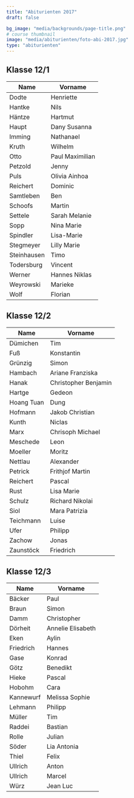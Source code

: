 ```yaml
---
title: "Abiturienten 2017"
draft: false

bg_image: "media/backgrounds/page-title.png"
# course thumbnail
image: "media/abiturienten/foto-abi-2017.jpg"
type: "abiturienten"
---
```


## Klasse 12/1

|Name|Vorname|
|-|-|
|Dodte|Henriette|
|Hantke|Nils|
|Häntze|Hartmut|
|Haupt|Dany Susanna|
|Imming|Nathanael|
|Kruth|Wilhelm|
|Otto|Paul Maximilian|
|Petzold|Jenny|
|Puls|Olivia Ainhoa|
|Reichert|Dominic|
|Samtleben|Ben|
|Schoofs|Martin|
|Settele|Sarah Melanie|
|Sopp|Nina Marie|
|Spindler|Lisa-Marie|
|Stegmeyer|Lilly Marie|
|Steinhausen|Timo|
|Todersburg|Vincent|
|Werner|Hannes Niklas|
|Weyrowski|Marieke|
|Wolf|Florian|

## Klasse 12/2

|Name|Vorname|
|-|-|
|Dümichen|Tim|
|Fuß|Konstantin|
|Grünzig|Simon|
|Hambach|Ariane Franziska|
|Hanak|Christopher Benjamin|
|Hartge|Gedeon|
|Hoang Tuan|Dung|
|Hofmann|Jakob Christian|
|Kunth|Niclas|
|Marx|Chrisoph Michael|
|Meschede|Leon|
|Moeller|Moritz|
|Nettlau|Alexander|
|Petrick|Frithjof Martin|
|Reichert|Pascal|
|Rust|Lisa Marie|
|Schulz|Richard Nikolai|
|Siol|Mara Patrizia|
|Teichmann|Luise|
|Ufer|Philipp|
|Zachow|Jonas|
|Zaunstöck|Friedrich|

## Klasse 12/3

|Name|Vorname|
|-|-|
|Bäcker|Paul|
|Braun|Simon|
|Damm|Christopher|
|Dörheit|Annelie Elisabeth|
|Eken|Aylin|
|Friedrich|Hannes|
|Gase|Konrad|
|Götz|Benedikt|
|Hieke|Pascal|
|Hobohm|Cara|
|Kannewurf|Melissa Sophie|
|Lehmann|Philipp|
|Müller|Tim|
|Raddei|Bastian|
|Rolle|Julian|
|Söder|Lia Antonia|
|Thiel|Felix|
|Ullrich|Anton|
|Ullrich|Marcel|
|Würz|Jean Luc|
